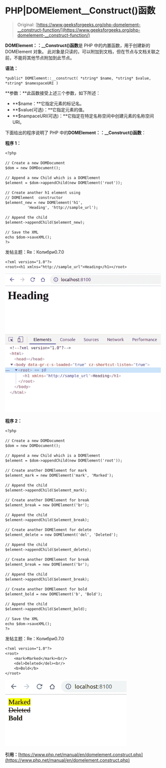 # PHP|DOMElement__Construct()函数

> Original: [https://www.geeksforgeeks.org/php-domelement-__construct-function/](https://www.geeksforgeeks.org/php-domelement-__construct-function/)

**DOMElement：：__Construct()函数**是 PHP 中的内置函数，用于创建新的 DOMElement 对象。 此对象是只读的，可以附加到文档，但在节点与文档关联之前，不能将其他节点附加到此节点。

**语法：**

```
*public* DOMElement::__construct( *string* $name, *string* $value, *string* $namespaceURI )
```

**参数：**此函数接受上述三个参数，如下所述：

*   **$name：**它指定元素的标记名。
*   **$value(可选)：**它指定元素的值。
*   **$nampaceURI(可选)：**它指定在特定名称空间中创建元素的名称空间 URI。

下面给出的程序说明了 PHP 中的**DOMElement：：__Construct()函数**：

**程序 1：**

```
<?php

// Create a new DOMDocument
$dom = new DOMDocument();

// Append a new Child which is a DOMElement
$element = $dom->appendChild(new DOMElement('root'));

// Create another h1 element using
// DOMElement  constructor
$element_new = new DOMElement('h1',
          'Heading', 'http://sample_url');

// Append the child
$element->appendChild($element_new);

// Save the XML
echo $dom->saveXML(); 
?>
```

发帖主题：Re：Колибри0.7.0

```
<?xml version="1.0"?>
<root><h1 xmlns="http://sample_url">Heading</h1></root>
```

![](img/ffd853949c3e1ecc38fa07e9f248c521.png)

**程序 2：**

```
<?php

// Create a new DOMDocument
$dom = new DOMDocument();

// Append a new Child which is a DOMElement
$element = $dom->appendChild(new DOMElement('root'));

// Create another DOMElement for mark
$element_mark = new DOMElement('mark', 'Marked');

// Append the child
$element->appendChild($element_mark);

// Create another DOMElement for break
$element_break = new DOMElement('br');

// Append the child
$element->appendChild($element_break);

// Create another DOMElement for delete
$element_delete = new DOMElement('del', 'Deleted');

// Append the child
$element->appendChild($element_delete);

// Create another DOMElement for break
$element_break = new DOMElement('br');

// Append the child
$element->appendChild($element_break);

// Create another DOMElement for bold
$element_bold = new DOMElement('b', 'Bold');

// Append the child
$element->appendChild($element_bold);

// Save the XML
echo $dom->saveXML(); 
?>
```

发帖主题：Re：Колибри0.7.0

```
<?xml version="1.0"?>
<root>
    <mark>Marked</mark><br/>
    <del>Deleted</del><br/>
    <b>Bold</b>
</root>
```

![](img/dc878e03e2d0f9b3e6878360e7fa170b.png)

**引用：**[https://www.php.net/manual/en/domelement.construct.php](https://www.php.net/manual/en/domelement.construct.php)